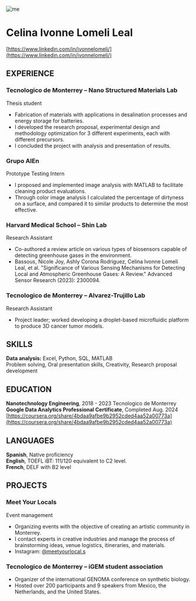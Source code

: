 
![me](assets/me.jpg)

# Celina Ivonne Lomeli Leal
[https://www.linkedin.com/in/ivonnelomeli/](https://www.linkedin.com/in/ivonnelomeli/)

## EXPERIENCE
### Tecnologico de Monterrey – Nano Structured Materials Lab
Thesis student
- Fabrication of materials with applications in desalination processes and energy storage for batteries.
- I developed the research proposal, experimental design and methodology optimization for 3 different experiments, each with different precursors.
- I concluded the project with analysis and presentation of results.

### Grupo AlEn
Prototype Testing Intern
- I proposed and implemented image analysis with MATLAB to facilitate cleaning product evaluations.
- Through color image analysis I calculated the percentage of dirtyness on a surface, and compared it to similar products to determine the most effective.

### Harvard Medical School – Shin Lab
Research Assistant
- Co-authored a review article on various types of biosensors capable of detecting greenhouse gases in the environment.
- Bassous, Nicole Joy, Ashly Corona Rodriguez, Celina Ivonne Lomeli Leal, et al. "Significance of Various Sensing Mechanisms for Detecting Local and Atmospheric Greenhouse Gases: A Review." Advanced Sensor Research (2023): 2300094.

### Tecnologico de Monterrey – Alvarez-Trujillo Lab
Research Assistant
- Project leader; worked developing a droplet-based microfluidic platform to produce 3D cancer tumor models.
  
## SKILLS
**Data analysis:** Excel, Python, SQL, MATLAB \
Problem solving, Oral presentation skills, Creativity, Research proposal development

## EDUCATION
**Nanotechnology Engineering**, 2018 - 2023
Tecnologico de Monterrey
**Google Data Analytics Professional Certificate**, Completed Aug. 2024
[https://coursera.org/share/4bdaa9afbe9b2952cded4aa52a00773a](https://coursera.org/share/4bdaa9afbe9b2952cded4aa52a00773a)

## LANGUAGES
**Spanish**, Native proficiency \
**English**, TOEFL iBT: 111/120 equivalent to C2 level. \
**French**, DELF with B2 level 

## PROJECTS
### Meet Your Locals
Event management
- Organizing events with the objective of creating an artistic community in Monterrey.
- I contact experts in creative industries and manage the process of brainstorming ideas, venue logistics, itineraries, and materials.
- Instagram: [@meetyourlocal.s](https://www.instagram.com/meetyourlocal.s/)

### Tecnologico de Monterrey – iGEM student association
- Organizer of the international GENOMA conference on synthetic biology.
- Hosted over 200 participants and 9 speakers from Mexico, the Netherlands, and the United States.








